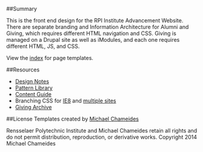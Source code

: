 ##Summary

This is the front end design for the RPI Institute Advancement Website. There are separate branding and Information Architecture for Alumni and Giving, which requires different HTML navigation and CSS. Giving is managed on a Drupal site as well as iModules, and each one requires different HTML, JS, and CSS.

View the <a href="http://rpi-templates2015.chameid.es/">index</a> for page templates.

##Resources

* <a href="http://chameid.es/remarks/first-mobile-first/">Design Notes</a>
* <a href="http://rpi-archive2015.chameid.es/patterns">Pattern Library</a>
* <a href="http://rpi-archive2015.chameid.es/content">Content Guide</a>
* Branching CSS for <a href="http://chameid.es/remarks/sass-ie8/">IE8</a> and <a href="http://chameid.es/remarks/sass-branch-cms/">multiple sites</a>
* <a href="http://rpi-archive2015.chameid.es/">Giving Archive</a>

##License
Templates created by <a href=“http://chameid.es”>Michael Chameides</a>

Rensselaer Polytechnic Institute and Michael Chameides retain all rights and do not permit distribution, reproduction, or derivative works.
Copyright 2014 Michael Chameides